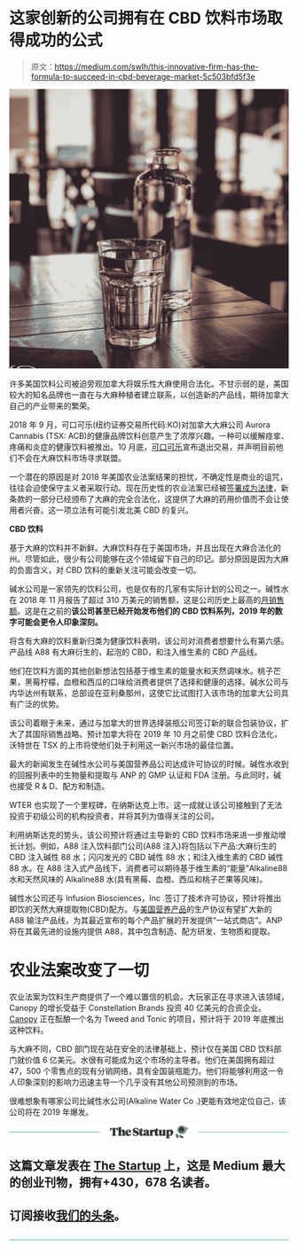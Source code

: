 # 这家创新的公司拥有在 CBD 饮料市场取得成功的公式

> 原文：<https://medium.com/swlh/this-innovative-firm-has-the-formula-to-succeed-in-cbd-beverage-market-5c503bfd5f3e>

![](img/f7b75fba83aeb026309c5b217d5b2f36.png)

许多美国饮料公司被迫旁观加拿大将娱乐性大麻使用合法化。不甘示弱的是，美国较大的知名品牌也一直在与大麻种植者建立联系，以创造新的产品线，期待加拿大自己的产业带来的繁荣。

2018 年 9 月，可口可乐(纽约证券交易所代码:KO)对加拿大大麻公司 Aurora Cannabis (TSX: ACB)的健康品牌饮料创意产生了浓厚兴趣。一种可以缓解痉挛、疼痛和炎症的健康饮料被推出。10 月底，[可口可乐](https://www.businessinsider.com/coca-cola-shoots-down-cbd-rumors-2018-10)宣布退出交易，并声明目前他们不会在大麻饮料市场寻求联盟。

一个潜在的原因是对 2018 年美国农业法案结果的担忧，不确定性是商业的诅咒，往往会迫使保守主义者采取行动。现在历史性的农业法案已经被[签署成为法律](https://www.forbes.com/sites/jordanwaldrep/2019/01/03/how-cannabis-just-took-a-step-towards-legalization-in-the-us-farm-bill/#379701806608)，新条款的一部分已经颁布了大麻的完全合法化，这提供了大麻的药用价值而不会让使用者兴奋。这一项立法有可能引发北美 CBD 的复兴。

**CBD 饮料**

基于大麻的饮料并不新鲜。大麻饮料存在于美国市场，并且出现在大麻合法化的州。尽管如此，很少有公司能够在这个领域留下自己的印记。部分原因是因为大麻的负面含义，对 CBD 饮料的重新关注可能会改变一切。

碱水公司是一家领先的饮料公司，也是仅有的几家有实际计划的公司之一。碱性水在 2018 年 11 月报告了超过 310 万美元的销售额，这是公司历史上最高的[月销售额](https://ir.thealkalinewaterco.com/press-releases/detail/214/the-alkaline-water-company-reports-highest-monthly-sales-in)。这是在之前的**该公司甚至已经开始发布他们的 CBD 饮料系列，2019 年的数字可能会更令人印象深刻。**

将含有大麻的饮料重新归类为健康饮料表明，该公司对消费者想要什么有第六感。产品线 A88 有大麻衍生的，起泡的 CBD，和注入维生素的 CBD 产品线。

他们在饮料方面的其他创新想法包括基于维生素的能量水和天然调味水。桃子芒果，黑莓柠檬，血橙和西瓜的口味给消费者提供了选择和健康的选择。碱水公司与内华达州有联系，总部设在亚利桑那州，这使它比试图打入该市场的加拿大公司具有广泛的优势。

该公司着眼于未来，通过与加拿大的世界选择装瓶公司签订新的联合包装协议，扩大了其国际销售战略。预计加拿大将在 2019 年 10 月之前使 CBD 饮料合法化，沃特世在 TSX 的上市将使他们处于利用这一新兴市场的最佳位置。

最大的新闻发生在碱性水公司与美国营养品公司达成许可协议的时候。碱性水收到的回报列表中的生物量和提取与 ANP 的 GMP 认证和 FDA 注册。与此同时，碱也接受 R & D、配方和制造。

WTER 也实现了一个里程碑，在纳斯达克上市。这一成就让该公司接触到了无法投资于初级公司的机构投资者，并将其列为值得关注的公司。

利用纳斯达克的势头，该公司预计将通过主导新的 CBD 饮料市场来进一步推动增长计划。例如，A88 注入饮料部门公司(A88 注入)将包括以下产品:大麻衍生的 CBD 注入碱性 88 水；闪闪发光的 CBD 碱性 88 水；和注入维生素的 CBD 碱性 88 水。在 A88 注入式产品线下，消费者可以期待基于维生素的“能量”Alkaline88 水和天然风味的 Alkaline88 水(具有黑莓、血橙、西瓜和桃子芒果等风味)。

碱性水公司还与 Infusion Biosciences，Inc .签订了技术许可协议，预计将推出即饮的天然大麻提取物(CBD)配方。与[美国营养产品](https://ir.thealkalinewaterco.com/press-releases/detail/203/a88-infused-beverage-division-inc-and-american)的生产协议有望扩大新的 A88 输注产品线，为其最近宣布的每个产品扩展的开发提供“一站式商店”。ANP 将在其最先进的设施内提供 A88，其中包含制造、配方研发、生物质和提取。

# **农业法案改变了一切**

农业法案为饮料生产商提供了一个难以置信的机会。大玩家正在寻求进入该领域，Canopy 的增长受益于 Constellation Brands 投资 40 亿美元的合资企业。 [Canopy](https://www.usatoday.com/story/news/2018/08/01/molson-coors-developing-cannabis-drink-canadian-consumers/881927002/) 正在酝酿一个名为 Tweed and Tonic 的项目，预计将于 2019 年底推出这种饮料。

与大麻不同，CBD 部门现在站在安全的法律基础上，预计仅在美国 CBD 饮料部门就价值 6 亿美元。水很有可能成为这个市场的主导者。他们在美国拥有超过 47，500 个零售点的现有分销网络，具有全国装瓶能力。他们将能够利用这一令人印象深刻的影响力迅速主导一个几乎没有其他公司预测到的市场。

很难想象有哪家公司比碱性水公司(Alkaline Water Co .)更能有效地定位自己，该公司将在 2019 年爆发。

[![](img/308a8d84fb9b2fab43d66c117fcc4bb4.png)](https://medium.com/swlh)

## 这篇文章发表在 [The Startup](https://medium.com/swlh) 上，这是 Medium 最大的创业刊物，拥有+430，678 名读者。

## 订阅接收[我们的头条](https://growthsupply.com/the-startup-newsletter/)。

[![](img/b0164736ea17a63403e660de5dedf91a.png)](https://medium.com/swlh)